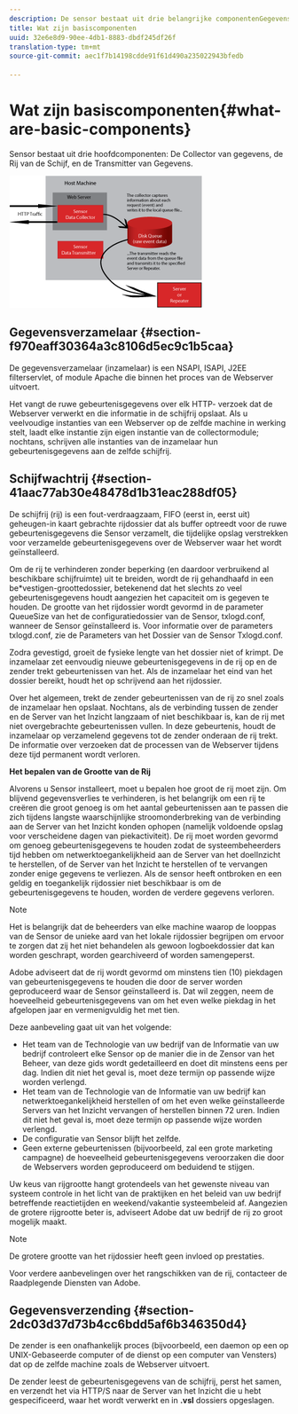 ```yaml
---
description: De sensor bestaat uit drie belangrijke componentenGegevensverzamelaar, de Rij van de Schijf, en de Overdracht van Gegevens.
title: Wat zijn basiscomponenten
uuid: 32e6e8d9-90ee-4db1-8883-dbdf245df26f
translation-type: tm+mt
source-git-commit: aec1f7b14198cdde91f61d490a235022943bfedb

---
```



# Wat zijn basiscomponenten{#what-are-basic-components}

Sensor bestaat uit drie hoofdcomponenten: De Collector van gegevens, de Rij van de Schijf, en de Transmitter van Gegevens.

![](assets/Visual-Sensor.png)

## Gegevensverzamelaar {#section-f970eaff30364a3c8106d5ec9c1b5caa}

De gegevensverzamelaar (inzamelaar) is een NSAPI, ISAPI, J2EE filterservlet, of module Apache die binnen het proces van de Webserver uitvoert.

Het vangt de ruwe gebeurtenisgegevens over elk HTTP- verzoek dat de Webserver verwerkt en die informatie in de schijfrij opslaat. Als u veelvoudige instanties van een Webserver op de zelfde machine in werking stelt, laadt elke instantie zijn eigen instantie van de collectormodule; nochtans, schrijven alle instanties van de inzamelaar hun gebeurtenisgegevens aan de zelfde schijfrij.

## Schijfwachtrij {#section-41aac77ab30e48478d1b31eac288df05}

De schijfrij (rij) is een fout-verdraagzaam, FIFO (eerst in, eerst uit) geheugen-in kaart gebrachte rijdossier dat als buffer optreedt voor de ruwe gebeurtenisgegevens die Sensor verzamelt, die tijdelijke opslag verstrekken voor verzamelde gebeurtenisgegevens over de Webserver waar het wordt geïnstalleerd.

Om de rij te verhinderen zonder beperking (en daardoor verbruikend al beschikbare schijfruimte) uit te breiden, wordt de rij gehandhaafd in een be*vestigen-groottedossier, betekenend dat het slechts zo veel gebeurtenisgegevens houdt aangezien het capaciteit om is gegeven te houden. De grootte van het rijdossier wordt gevormd in de parameter QueueSize van het de configuratiedossier van de Sensor, txlogd.conf, wanneer de Sensor geïnstalleerd is. Voor informatie over de parameters txlogd.conf, zie de Parameters van het Dossier van de Sensor Txlogd.conf.

Zodra gevestigd, groeit de fysieke lengte van het dossier niet of krimpt. De inzamelaar zet eenvoudig nieuwe gebeurtenisgegevens in de rij op en de zender trekt gebeurtenissen van het. Als de inzamelaar het eind van het dossier bereikt, houdt het op schrijvend aan het rijdossier.

Over het algemeen, trekt de zender gebeurtenissen van de rij zo snel zoals de inzamelaar hen opslaat. Nochtans, als de verbinding tussen de zender en de Server van het Inzicht langzaam of niet beschikbaar is, kan de rij met niet overgebrachte gebeurtenissen vullen. In deze gebeurtenis, houdt de inzamelaar op verzamelend gegevens tot de zender onderaan de rij trekt. De informatie over verzoeken dat de processen van de Webserver tijdens deze tijd permanent wordt verloren.

**Het bepalen van de Grootte van de Rij**

Alvorens u Sensor installeert, moet u bepalen hoe groot de rij moet zijn. Om blijvend gegevensverlies te verhinderen, is het belangrijk om een rij te creëren die groot genoeg is om het aantal gebeurtenissen aan te passen die zich tijdens langste waarschijnlijke stroomonderbreking van de verbinding aan de Server van het Inzicht konden ophopen (namelijk voldoende opslag voor verscheidene dagen van piekactiviteit). De rij moet worden gevormd om genoeg gebeurtenisgegevens te houden zodat de systeembeheerders tijd hebben om netwerktoegankelijkheid aan de Server van het doelInzicht te herstellen, of de Server van het Inzicht te herstellen of te vervangen zonder enige gegevens te verliezen. Als de sensor heeft ontbroken en een geldig en toegankelijk rijdossier niet beschikbaar is om de gebeurtenisgegevens te houden, worden de verdere gegevens verloren.

>[!NOTE]
>
>Het is belangrijk dat de beheerders van elke machine waarop de looppas van de Sensor de unieke aard van het lokale rijdossier begrijpen om ervoor te zorgen dat zij het niet behandelen als gewoon logboekdossier dat kan worden geschrapt, worden gearchiveerd of worden samengeperst.

Adobe adviseert dat de rij wordt gevormd om minstens tien (10) piekdagen van gebeurtenisgegevens te houden die door de server worden geproduceerd waar de Sensor geïnstalleerd is. Dat wil zeggen, neem de hoeveelheid gebeurtenisgegevens van om het even welke piekdag in het afgelopen jaar en vermenigvuldig het met tien.

Deze aanbeveling gaat uit van het volgende:

* Het team van de Technologie van uw bedrijf van de Informatie van uw bedrijf controleert elke Sensor op de manier die in de Zensor van het Beheer, van deze gids wordt gedetailleerd en doet dit minstens eens per dag. Indien dit niet het geval is, moet deze termijn op passende wijze worden verlengd.
* Het team van de Technologie van de Informatie van uw bedrijf kan netwerktoegankelijkheid herstellen of om het even welke geïnstalleerde Servers van het Inzicht vervangen of herstellen binnen 72 uren. Indien dit niet het geval is, moet deze termijn op passende wijze worden verlengd.
* De configuratie van Sensor blijft het zelfde.
* Geen externe gebeurtenissen (bijvoorbeeld, zal een grote marketing campagne) de hoeveelheid gebeurtenisgegevens veroorzaken die door de Webservers worden geproduceerd om beduidend te stijgen.

Uw keus van rijgrootte hangt grotendeels van het gewenste niveau van systeem controle in het licht van de praktijken en het beleid van uw bedrijf betreffende reactietijden en weekend/vakantie systeembeleid af. Aangezien de grotere rijgrootte beter is, adviseert Adobe dat uw bedrijf de rij zo groot mogelijk maakt.

>[!NOTE]
>
>De grotere grootte van het rijdossier heeft geen invloed op prestaties.

Voor verdere aanbevelingen over het rangschikken van de rij, contacteer de Raadplegende Diensten van Adobe.

## Gegevensverzending {#section-2dc03d37d73b4cc6bdd5af6b346350d4}

De zender is een onafhankelijk proces (bijvoorbeeld, een daemon op een op UNIX-Gebaseerde computer of de dienst op een computer van Vensters) dat op de zelfde machine zoals de Webserver uitvoert.

De zender leest de gebeurtenisgegevens van de schijfrij, perst het samen, en verzendt het via HTTP/S naar de Server van het Inzicht die u hebt gespecificeerd, waar het wordt verwerkt en in **.vsl** dossiers opgeslagen.
